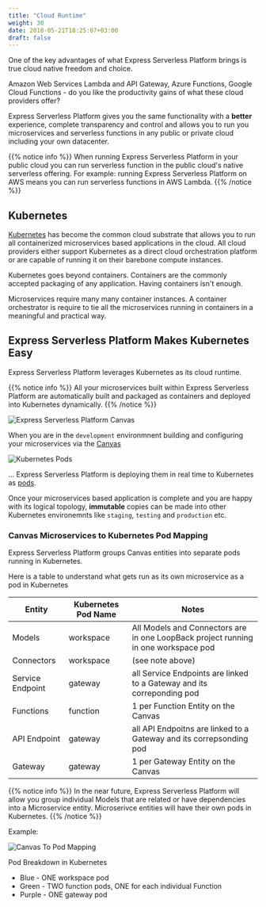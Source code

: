 ```yaml
---
title: "Cloud Runtime"
weight: 30
date: 2018-05-21T18:25:07+03:00
draft: false
---
```


One of the key advantages of what Express Serverless Platform brings is true cloud native freedom and choice.

Amazon Web Services Lambda and API Gateway, Azure Functions, Google Cloud Functions - do you like the productivity gains of what these cloud providers offer?

Express Serverless Platform gives you the same functionality with a **better** experience, complete transparency and control and allows you to run you microservices and serverless functions in any public or private cloud including your own datacenter.

{{% notice info %}}
When running Express Serverless Platform in your public cloud you can run serverless function in the public cloud's native serverless offering.  For example: running Express Serverless Platform on AWS means you can run serverless functions in AWS Lambda.
{{% /notice %}}

## Kubernetes
[Kubernetes](https://kubernetes.io) has become the common cloud substrate that allows you to run all containerized microservices based applications in the cloud.  All cloud providers either support Kubernetes as a direct cloud orchestration platform or are capable of running it on their barebone compute instances.

Kubernetes goes beyond containers.  Containers are the commonly accepted packaging of any application. Having containers isn't enough.

Microservices require many many container instances. A container orchestrator is require to tie all the microservices running in containers in a meaningful and practical way.

## Express Serverless Platform Makes Kubernetes Easy
Express Serverless Platform leverages Kubernetes as its cloud runtime.

{{% notice info %}}
All your microservices built within Express Serverless Platform are automatically built and packaged as containers and deployed into Kubernetes dynamically.
{{% /notice %}}

![Express Serverless Platform Canvas](/images/full_canvas.png)

When you are in the `development` environmnent building and configuring your microservices via the [Canvas](/basics/canvas)

![Kubernetes Pods](/images/kubernetes_pods.png)

... Express Serverless Platform is deploying them in real time to Kubernetes as [pods](https://kubernetes.io/docs/concepts/workloads/pods/pod/).

Once your microservices based application is complete and you are happy with its logical topology, **immutable** copies can be made into other Kubernetes environemnts like `staging`, `testing` and `production` etc.

### Canvas Microservices to Kubernetes Pod Mapping
Express Serverless Platform groups Canvas entities into separate pods running in Kubernetes.

Here is a table to understand what gets run as its own microservice as a pod in Kubernetes

Entity           | Kubernetes Pod Name | Notes
-----------------|---------------------|------
Models           | workspace           |  All Models and Connectors are in one LoopBack project running in one workspace pod
Connectors       | workspace           | (see note above)
Service Endpoint | gateway             | all Service Endpoints are linked to a Gateway and its correponding pod
Functions        | function            | 1 per Function Entity on the Canvas
API Endpoint     | gateway             | all API Endpoitns are linked to a Gateway and its correpsonding pod
Gateway          | gateway             | 1 per Gateway Entity on the Canvas

{{% notice info %}}
In the near future, Express Serverless Platform will allow you group individual Models that are related or have dependencies into a Microservice entity.  Microserivce entities will have their own pods in Kubernetes.
{{% /notice %}}

Example:

![Canvas To Pod Mapping](/images/canvas_to_pods.png)

Pod Breakdown in Kubernetes

* Blue - ONE workspace pod
* Green - TWO function pods, ONE for each individual Function
* Purple - ONE gateway pod
